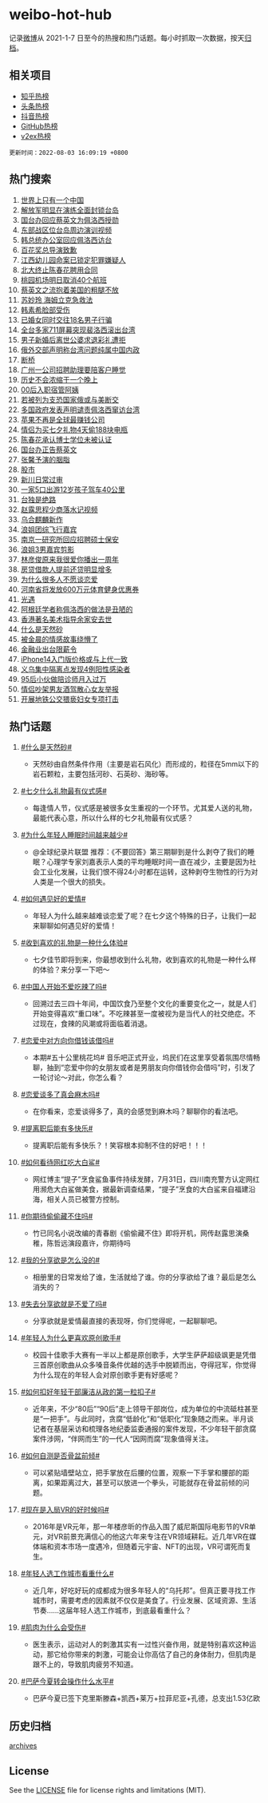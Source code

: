 # weibo-hot-hub

记录[微博](https://www.weibo.com)从 2021-1-7 日至今的热搜和热门话题。每小时抓取一次数据，按天[归档](archives)。

## 相关项目

- [知乎热榜](https://github.com/lonnyzhang423/zhihu-hot-hub)
- [头条热榜](https://github.com/lonnyzhang423/toutiao-hot-hub)
- [抖音热榜](https://github.com/lonnyzhang423/douyin-hot-hub)
- [GitHub热榜](https://github.com/lonnyzhang423/github-hot-hub)
- [v2ex热榜](https://github.com/lonnyzhang423/v2ex-hot-hub)


`更新时间：2022-08-03 16:09:19 +0800`

## 热门搜索

1. [世界上只有一个中国](https://m.weibo.cn/search?containerid=100103type%3D1%26t%3D10%26q%3D%23%E4%B8%96%E7%95%8C%E4%B8%8A%E5%8F%AA%E6%9C%89%E4%B8%80%E4%B8%AA%E4%B8%AD%E5%9B%BD%23&stream_entry_id=51&isnewpage=1&extparam=seat%3D1%26filter_type%3Drealtimehot%26dgr%3D0%26cate%3D10103%26pos%3D0%26c_type%3D51%26display_time%3D1659514157%26pre_seqid%3D16595141577720234772317&luicode=10000011&lfid=106003type%253D25%2526t%253D3%2526disable_hot%253D1%2526filter_type%253Drealtimehot)
1. [解放军明显在演练全面封锁台岛](https://m.weibo.cn/search?containerid=100103type%3D1%26t%3D10%26q%3D%23%E8%A7%A3%E6%94%BE%E5%86%9B%E6%98%8E%E6%98%BE%E5%9C%A8%E6%BC%94%E7%BB%83%E5%85%A8%E9%9D%A2%E5%B0%81%E9%94%81%E5%8F%B0%E5%B2%9B%23&stream_entry_id=31&isnewpage=1&extparam=seat%3D1%26c_type%3D31%26pos%3D0%26dgr%3D0%26filter_type%3Drealtimehot%26realpos%3D1%26flag%3D4%26cate%3D0%26lcate%3D5001%26display_time%3D1659514157%26pre_seqid%3D16595141577720234772317&luicode=10000011&lfid=106003type%253D25%2526t%253D3%2526disable_hot%253D1%2526filter_type%253Drealtimehot)
1. [国台办回应蔡英文为佩洛西授勋](https://m.weibo.cn/search?containerid=100103type%3D1%26t%3D10%26q%3D%23%E5%9B%BD%E5%8F%B0%E5%8A%9E%E5%9B%9E%E5%BA%94%E8%94%A1%E8%8B%B1%E6%96%87%E4%B8%BA%E4%BD%A9%E6%B4%9B%E8%A5%BF%E6%8E%88%E5%8B%8B%23&stream_entry_id=31&isnewpage=1&extparam=seat%3D1%26c_type%3D31%26pos%3D1%26dgr%3D0%26filter_type%3Drealtimehot%26realpos%3D2%26flag%3D4%26cate%3D0%26lcate%3D5001%26display_time%3D1659514157%26pre_seqid%3D16595141577720234772317&luicode=10000011&lfid=106003type%253D25%2526t%253D3%2526disable_hot%253D1%2526filter_type%253Drealtimehot)
1. [东部战区位台岛周边演训视频](https://m.weibo.cn/search?containerid=100103type%3D1%26t%3D10%26q%3D%23%E4%B8%9C%E9%83%A8%E6%88%98%E5%8C%BA%E4%BD%8D%E5%8F%B0%E5%B2%9B%E5%91%A8%E8%BE%B9%E6%BC%94%E8%AE%AD%E8%A7%86%E9%A2%91%23&stream_entry_id=31&isnewpage=1&extparam=seat%3D1%26c_type%3D31%26pos%3D2%26dgr%3D0%26filter_type%3Drealtimehot%26realpos%3D3%26flag%3D0%26cate%3D0%26lcate%3D5001%26display_time%3D1659514157%26pre_seqid%3D16595141577720234772317&luicode=10000011&lfid=106003type%253D25%2526t%253D3%2526disable_hot%253D1%2526filter_type%253Drealtimehot)
1. [韩总统办公室回应佩洛西访台](https://m.weibo.cn/search?containerid=100103type%3D1%26t%3D10%26q%3D%23%E9%9F%A9%E6%80%BB%E7%BB%9F%E5%8A%9E%E5%85%AC%E5%AE%A4%E5%9B%9E%E5%BA%94%E4%BD%A9%E6%B4%9B%E8%A5%BF%E8%AE%BF%E5%8F%B0%23&stream_entry_id=31&isnewpage=1&extparam=seat%3D1%26c_type%3D31%26pos%3D3%26dgr%3D0%26filter_type%3Drealtimehot%26realpos%3D4%26flag%3D1%26cate%3D0%26lcate%3D5001%26display_time%3D1659514157%26pre_seqid%3D16595141577720234772317&luicode=10000011&lfid=106003type%253D25%2526t%253D3%2526disable_hot%253D1%2526filter_type%253Drealtimehot)
1. [百花奖总导演致歉](https://m.weibo.cn/search?containerid=100103type%3D1%26t%3D10%26q%3D%23%E7%99%BE%E8%8A%B1%E5%A5%96%E6%80%BB%E5%AF%BC%E6%BC%94%E8%87%B4%E6%AD%89%23&stream_entry_id=31&isnewpage=1&extparam=seat%3D1%26c_type%3D31%26pos%3D4%26dgr%3D0%26filter_type%3Drealtimehot%26realpos%3D5%26flag%3D1%26cate%3D0%26lcate%3D5001%26display_time%3D1659514157%26pre_seqid%3D16595141577720234772317&luicode=10000011&lfid=106003type%253D25%2526t%253D3%2526disable_hot%253D1%2526filter_type%253Drealtimehot)
1. [江西幼儿园命案已锁定犯罪嫌疑人](https://m.weibo.cn/search?containerid=100103type%3D1%26t%3D10%26q%3D%23%E6%B1%9F%E8%A5%BF%E5%B9%BC%E5%84%BF%E5%9B%AD%E5%91%BD%E6%A1%88%E5%B7%B2%E9%94%81%E5%AE%9A%E7%8A%AF%E7%BD%AA%E5%AB%8C%E7%96%91%E4%BA%BA%23&stream_entry_id=31&isnewpage=1&extparam=seat%3D1%26c_type%3D31%26pos%3D5%26dgr%3D0%26filter_type%3Drealtimehot%26realpos%3D6%26flag%3D1%26cate%3D0%26lcate%3D5001%26display_time%3D1659514157%26pre_seqid%3D16595141577720234772317&luicode=10000011&lfid=106003type%253D25%2526t%253D3%2526disable_hot%253D1%2526filter_type%253Drealtimehot)
1. [北大终止陈春花聘用合同](https://m.weibo.cn/search?containerid=100103type%3D1%26t%3D10%26q%3D%23%E5%8C%97%E5%A4%A7%E7%BB%88%E6%AD%A2%E9%99%88%E6%98%A5%E8%8A%B1%E8%81%98%E7%94%A8%E5%90%88%E5%90%8C%23&stream_entry_id=31&isnewpage=1&extparam=seat%3D1%26c_type%3D31%26pos%3D6%26dgr%3D0%26filter_type%3Drealtimehot%26realpos%3D7%26flag%3D1%26cate%3D0%26lcate%3D5001%26display_time%3D1659514157%26pre_seqid%3D16595141577720234772317&luicode=10000011&lfid=106003type%253D25%2526t%253D3%2526disable_hot%253D1%2526filter_type%253Drealtimehot)
1. [桃园机场明日取消40个航班](https://m.weibo.cn/search?containerid=100103type%3D1%26t%3D10%26q%3D%23%E6%A1%83%E5%9B%AD%E6%9C%BA%E5%9C%BA%E6%98%8E%E6%97%A5%E5%8F%96%E6%B6%8840%E4%B8%AA%E8%88%AA%E7%8F%AD%23&stream_entry_id=31&isnewpage=1&extparam=seat%3D1%26c_type%3D31%26pos%3D7%26dgr%3D0%26filter_type%3Drealtimehot%26realpos%3D8%26flag%3D2%26cate%3D0%26lcate%3D5001%26display_time%3D1659514157%26pre_seqid%3D16595141577720234772317&luicode=10000011&lfid=106003type%253D25%2526t%253D3%2526disable_hot%253D1%2526filter_type%253Drealtimehot)
1. [蔡英文之流抱着美国的粗腿不放](https://m.weibo.cn/search?containerid=100103type%3D1%26t%3D10%26q%3D%23%E8%94%A1%E8%8B%B1%E6%96%87%E4%B9%8B%E6%B5%81%E6%8A%B1%E7%9D%80%E7%BE%8E%E5%9B%BD%E7%9A%84%E7%B2%97%E8%85%BF%E4%B8%8D%E6%94%BE%23&stream_entry_id=31&isnewpage=1&extparam=seat%3D1%26c_type%3D31%26pos%3D8%26dgr%3D0%26filter_type%3Drealtimehot%26realpos%3D9%26flag%3D0%26cate%3D0%26lcate%3D5001%26display_time%3D1659514157%26pre_seqid%3D16595141577720234772317&luicode=10000011&lfid=106003type%253D25%2526t%253D3%2526disable_hot%253D1%2526filter_type%253Drealtimehot)
1. [苏妙玲 海姆立克急救法](https://m.weibo.cn/search?containerid=100103type%3D1%26t%3D10%26q%3D%E8%8B%8F%E5%A6%99%E7%8E%B2+%E6%B5%B7%E5%A7%86%E7%AB%8B%E5%85%8B%E6%80%A5%E6%95%91%E6%B3%95&stream_entry_id=31&isnewpage=1&extparam=seat%3D1%26c_type%3D31%26pos%3D9%26dgr%3D0%26filter_type%3Drealtimehot%26realpos%3D10%26flag%3D1%26cate%3D0%26lcate%3D5001%26display_time%3D1659514157%26pre_seqid%3D16595141577720234772317&luicode=10000011&lfid=106003type%253D25%2526t%253D3%2526disable_hot%253D1%2526filter_type%253Drealtimehot)
1. [韩素希脸部受伤](https://m.weibo.cn/search?containerid=100103type%3D1%26t%3D10%26q%3D%23%E9%9F%A9%E7%B4%A0%E5%B8%8C%E8%84%B8%E9%83%A8%E5%8F%97%E4%BC%A4%23&stream_entry_id=31&isnewpage=1&extparam=seat%3D1%26c_type%3D31%26pos%3D10%26dgr%3D0%26filter_type%3Drealtimehot%26realpos%3D11%26flag%3D1%26cate%3D0%26lcate%3D5001%26display_time%3D1659514157%26pre_seqid%3D16595141577720234772317&luicode=10000011&lfid=106003type%253D25%2526t%253D3%2526disable_hot%253D1%2526filter_type%253Drealtimehot)
1. [已婚女同时交往18名男子行骗](https://m.weibo.cn/search?containerid=100103type%3D1%26t%3D10%26q%3D%23%E5%B7%B2%E5%A9%9A%E5%A5%B3%E5%90%8C%E6%97%B6%E4%BA%A4%E5%BE%8018%E5%90%8D%E7%94%B7%E5%AD%90%E8%A1%8C%E9%AA%97%23&stream_entry_id=31&isnewpage=1&extparam=seat%3D1%26c_type%3D31%26pos%3D11%26dgr%3D0%26filter_type%3Drealtimehot%26realpos%3D12%26flag%3D1%26cate%3D0%26lcate%3D5001%26display_time%3D1659514157%26pre_seqid%3D16595141577720234772317&luicode=10000011&lfid=106003type%253D25%2526t%253D3%2526disable_hot%253D1%2526filter_type%253Drealtimehot)
1. [全台多家711屏幕突现裴洛西滚出台湾](https://m.weibo.cn/search?containerid=100103type%3D1%26t%3D10%26q%3D%23%E5%85%A8%E5%8F%B0%E5%A4%9A%E5%AE%B6711%E5%B1%8F%E5%B9%95%E7%AA%81%E7%8E%B0%E8%A3%B4%E6%B4%9B%E8%A5%BF%E6%BB%9A%E5%87%BA%E5%8F%B0%E6%B9%BE%23&stream_entry_id=31&isnewpage=1&extparam=seat%3D1%26c_type%3D31%26pos%3D12%26dgr%3D0%26filter_type%3Drealtimehot%26realpos%3D13%26flag%3D2%26cate%3D0%26lcate%3D5001%26display_time%3D1659514157%26pre_seqid%3D16595141577720234772317&luicode=10000011&lfid=106003type%253D25%2526t%253D3%2526disable_hot%253D1%2526filter_type%253Drealtimehot)
1. [男子新婚后离世公婆求退彩礼遭拒](https://m.weibo.cn/search?containerid=100103type%3D1%26t%3D10%26q%3D%23%E7%94%B7%E5%AD%90%E6%96%B0%E5%A9%9A%E5%90%8E%E7%A6%BB%E4%B8%96%E5%85%AC%E5%A9%86%E6%B1%82%E9%80%80%E5%BD%A9%E7%A4%BC%E9%81%AD%E6%8B%92%23&stream_entry_id=31&isnewpage=1&extparam=seat%3D1%26c_type%3D31%26pos%3D13%26dgr%3D0%26filter_type%3Drealtimehot%26realpos%3D14%26flag%3D1%26cate%3D0%26lcate%3D5001%26display_time%3D1659514157%26pre_seqid%3D16595141577720234772317&luicode=10000011&lfid=106003type%253D25%2526t%253D3%2526disable_hot%253D1%2526filter_type%253Drealtimehot)
1. [俄外交部声明称台湾问题纯属中国内政](https://m.weibo.cn/search?containerid=100103type%3D1%26t%3D10%26q%3D%23%E4%BF%84%E5%A4%96%E4%BA%A4%E9%83%A8%E5%A3%B0%E6%98%8E%E7%A7%B0%E5%8F%B0%E6%B9%BE%E9%97%AE%E9%A2%98%E7%BA%AF%E5%B1%9E%E4%B8%AD%E5%9B%BD%E5%86%85%E6%94%BF%23&stream_entry_id=31&isnewpage=1&extparam=seat%3D1%26c_type%3D31%26pos%3D14%26dgr%3D0%26filter_type%3Drealtimehot%26realpos%3D15%26flag%3D2%26cate%3D0%26lcate%3D5001%26display_time%3D1659514157%26pre_seqid%3D16595141577720234772317&luicode=10000011&lfid=106003type%253D25%2526t%253D3%2526disable_hot%253D1%2526filter_type%253Drealtimehot)
1. [断桥](https://m.weibo.cn/search?containerid=100103type%3D1%26t%3D10%26q%3D%E6%96%AD%E6%A1%A5&stream_entry_id=31&isnewpage=1&extparam=seat%3D1%26c_type%3D31%26pos%3D15%26dgr%3D0%26filter_type%3Drealtimehot%26realpos%3D16%26flag%3D0%26cate%3D0%26lcate%3D5001%26display_time%3D1659514157%26pre_seqid%3D16595141577720234772317&luicode=10000011&lfid=106003type%253D25%2526t%253D3%2526disable_hot%253D1%2526filter_type%253Drealtimehot)
1. [广州一公司招聘助理要陪客户睡觉](https://m.weibo.cn/search?containerid=100103type%3D1%26t%3D10%26q%3D%23%E5%B9%BF%E5%B7%9E%E4%B8%80%E5%85%AC%E5%8F%B8%E6%8B%9B%E8%81%98%E5%8A%A9%E7%90%86%E8%A6%81%E9%99%AA%E5%AE%A2%E6%88%B7%E7%9D%A1%E8%A7%89%23&stream_entry_id=31&isnewpage=1&extparam=seat%3D1%26c_type%3D31%26pos%3D16%26dgr%3D0%26filter_type%3Drealtimehot%26realpos%3D17%26flag%3D0%26cate%3D0%26lcate%3D5001%26display_time%3D1659514157%26pre_seqid%3D16595141577720234772317&luicode=10000011&lfid=106003type%253D25%2526t%253D3%2526disable_hot%253D1%2526filter_type%253Drealtimehot)
1. [历史不会浓缩于一个晚上](https://m.weibo.cn/search?containerid=100103type%3D1%26t%3D10%26q%3D%23%E5%8E%86%E5%8F%B2%E4%B8%8D%E4%BC%9A%E6%B5%93%E7%BC%A9%E4%BA%8E%E4%B8%80%E4%B8%AA%E6%99%9A%E4%B8%8A%23&stream_entry_id=31&isnewpage=1&extparam=seat%3D1%26c_type%3D31%26pos%3D17%26dgr%3D0%26filter_type%3Drealtimehot%26realpos%3D18%26flag%3D1%26cate%3D0%26lcate%3D5001%26display_time%3D1659514157%26pre_seqid%3D16595141577720234772317&luicode=10000011&lfid=106003type%253D25%2526t%253D3%2526disable_hot%253D1%2526filter_type%253Drealtimehot)
1. [00后入职宿管阿姨](https://m.weibo.cn/search?containerid=100103type%3D1%26t%3D10%26q%3D%2300%E5%90%8E%E5%85%A5%E8%81%8C%E5%AE%BF%E7%AE%A1%E9%98%BF%E5%A7%A8%23&stream_entry_id=31&isnewpage=1&extparam=seat%3D1%26c_type%3D31%26pos%3D18%26dgr%3D0%26filter_type%3Drealtimehot%26realpos%3D19%26flag%3D1%26cate%3D0%26lcate%3D5001%26display_time%3D1659514157%26pre_seqid%3D16595141577720234772317&luicode=10000011&lfid=106003type%253D25%2526t%253D3%2526disable_hot%253D1%2526filter_type%253Drealtimehot)
1. [若被列为支恐国家俄或与美断交](https://m.weibo.cn/search?containerid=100103type%3D1%26t%3D10%26q%3D%23%E8%8B%A5%E8%A2%AB%E5%88%97%E4%B8%BA%E6%94%AF%E6%81%90%E5%9B%BD%E5%AE%B6%E4%BF%84%E6%88%96%E4%B8%8E%E7%BE%8E%E6%96%AD%E4%BA%A4%23&stream_entry_id=31&isnewpage=1&extparam=seat%3D1%26c_type%3D31%26pos%3D19%26dgr%3D0%26filter_type%3Drealtimehot%26realpos%3D20%26flag%3D0%26cate%3D0%26lcate%3D5001%26display_time%3D1659514157%26pre_seqid%3D16595141577720234772317&luicode=10000011&lfid=106003type%253D25%2526t%253D3%2526disable_hot%253D1%2526filter_type%253Drealtimehot)
1. [多国政府发表声明谴责佩洛西窜访台湾](https://m.weibo.cn/search?containerid=100103type%3D1%26t%3D10%26q%3D%23%E5%A4%9A%E5%9B%BD%E6%94%BF%E5%BA%9C%E5%8F%91%E8%A1%A8%E5%A3%B0%E6%98%8E%E8%B0%B4%E8%B4%A3%E4%BD%A9%E6%B4%9B%E8%A5%BF%E7%AA%9C%E8%AE%BF%E5%8F%B0%E6%B9%BE%23&stream_entry_id=31&isnewpage=1&extparam=seat%3D1%26c_type%3D31%26pos%3D20%26dgr%3D0%26filter_type%3Drealtimehot%26realpos%3D21%26flag%3D2%26cate%3D0%26lcate%3D5001%26display_time%3D1659514157%26pre_seqid%3D16595141577720234772317&luicode=10000011&lfid=106003type%253D25%2526t%253D3%2526disable_hot%253D1%2526filter_type%253Drealtimehot)
1. [苹果不再是全球最赚钱公司](https://m.weibo.cn/search?containerid=100103type%3D1%26t%3D10%26q%3D%23%E8%8B%B9%E6%9E%9C%E4%B8%8D%E5%86%8D%E6%98%AF%E5%85%A8%E7%90%83%E6%9C%80%E8%B5%9A%E9%92%B1%E5%85%AC%E5%8F%B8%23&stream_entry_id=31&isnewpage=1&extparam=seat%3D1%26c_type%3D31%26pos%3D21%26dgr%3D0%26filter_type%3Drealtimehot%26realpos%3D22%26flag%3D0%26cate%3D0%26lcate%3D5001%26display_time%3D1659514157%26pre_seqid%3D16595141577720234772317&luicode=10000011&lfid=106003type%253D25%2526t%253D3%2526disable_hot%253D1%2526filter_type%253Drealtimehot)
1. [情侣为买七夕礼物4天偷188块电瓶](https://m.weibo.cn/search?containerid=100103type%3D1%26t%3D10%26q%3D%23%E6%83%85%E4%BE%A3%E4%B8%BA%E4%B9%B0%E4%B8%83%E5%A4%95%E7%A4%BC%E7%89%A94%E5%A4%A9%E5%81%B7188%E5%9D%97%E7%94%B5%E7%93%B6%23&stream_entry_id=31&isnewpage=1&extparam=seat%3D1%26c_type%3D31%26pos%3D22%26dgr%3D0%26filter_type%3Drealtimehot%26realpos%3D23%26flag%3D1%26cate%3D0%26lcate%3D5001%26display_time%3D1659514157%26pre_seqid%3D16595141577720234772317&luicode=10000011&lfid=106003type%253D25%2526t%253D3%2526disable_hot%253D1%2526filter_type%253Drealtimehot)
1. [陈春花承认博士学位未被认证](https://m.weibo.cn/search?containerid=100103type%3D1%26t%3D10%26q%3D%23%E9%99%88%E6%98%A5%E8%8A%B1%E6%89%BF%E8%AE%A4%E5%8D%9A%E5%A3%AB%E5%AD%A6%E4%BD%8D%E6%9C%AA%E8%A2%AB%E8%AE%A4%E8%AF%81%23&stream_entry_id=31&isnewpage=1&extparam=seat%3D1%26c_type%3D31%26pos%3D23%26dgr%3D0%26filter_type%3Drealtimehot%26realpos%3D24%26flag%3D1%26cate%3D0%26lcate%3D5001%26display_time%3D1659514157%26pre_seqid%3D16595141577720234772317&luicode=10000011&lfid=106003type%253D25%2526t%253D3%2526disable_hot%253D1%2526filter_type%253Drealtimehot)
1. [国台办正告蔡英文](https://m.weibo.cn/search?containerid=100103type%3D1%26t%3D10%26q%3D%23%E5%9B%BD%E5%8F%B0%E5%8A%9E%E6%AD%A3%E5%91%8A%E8%94%A1%E8%8B%B1%E6%96%87%23&stream_entry_id=31&isnewpage=1&extparam=seat%3D1%26c_type%3D31%26pos%3D24%26dgr%3D0%26filter_type%3Drealtimehot%26realpos%3D25%26flag%3D2%26cate%3D0%26lcate%3D5001%26display_time%3D1659514157%26pre_seqid%3D16595141577720234772317&luicode=10000011&lfid=106003type%253D25%2526t%253D3%2526disable_hot%253D1%2526filter_type%253Drealtimehot)
1. [张馨予演的胭脂](https://m.weibo.cn/search?containerid=100103type%3D1%26t%3D10%26q%3D%23%E5%BC%A0%E9%A6%A8%E4%BA%88%E6%BC%94%E7%9A%84%E8%83%AD%E8%84%82%23&stream_entry_id=31&isnewpage=1&extparam=seat%3D1%26c_type%3D31%26pos%3D25%26dgr%3D0%26filter_type%3Drealtimehot%26realpos%3D26%26flag%3D1%26cate%3D0%26lcate%3D5001%26display_time%3D1659514157%26pre_seqid%3D16595141577720234772317&luicode=10000011&lfid=106003type%253D25%2526t%253D3%2526disable_hot%253D1%2526filter_type%253Drealtimehot)
1. [股市](https://m.weibo.cn/search?containerid=100103type%3D1%26t%3D10%26q%3D%E8%82%A1%E5%B8%82&stream_entry_id=31&isnewpage=1&extparam=seat%3D1%26c_type%3D31%26pos%3D26%26dgr%3D0%26filter_type%3Drealtimehot%26realpos%3D27%26flag%3D1%26cate%3D0%26lcate%3D5001%26display_time%3D1659514157%26pre_seqid%3D16595141577720234772317&luicode=10000011&lfid=106003type%253D25%2526t%253D3%2526disable_hot%253D1%2526filter_type%253Drealtimehot)
1. [新川日常过审](https://m.weibo.cn/search?containerid=100103type%3D1%26t%3D10%26q%3D%23%E6%96%B0%E5%B7%9D%E6%97%A5%E5%B8%B8%E8%BF%87%E5%AE%A1%23&stream_entry_id=31&isnewpage=1&extparam=seat%3D1%26c_type%3D31%26pos%3D27%26dgr%3D0%26filter_type%3Drealtimehot%26realpos%3D28%26flag%3D1%26cate%3D0%26lcate%3D5001%26display_time%3D1659514157%26pre_seqid%3D16595141577720234772317&luicode=10000011&lfid=106003type%253D25%2526t%253D3%2526disable_hot%253D1%2526filter_type%253Drealtimehot)
1. [一家5口出游12岁孩子驾车40公里](https://m.weibo.cn/search?containerid=100103type%3D1%26t%3D10%26q%3D%23%E4%B8%80%E5%AE%B65%E5%8F%A3%E5%87%BA%E6%B8%B812%E5%B2%81%E5%AD%A9%E5%AD%90%E9%A9%BE%E8%BD%A640%E5%85%AC%E9%87%8C%23&stream_entry_id=31&isnewpage=1&extparam=seat%3D1%26c_type%3D31%26pos%3D28%26dgr%3D0%26filter_type%3Drealtimehot%26realpos%3D29%26flag%3D0%26cate%3D0%26lcate%3D5001%26display_time%3D1659514157%26pre_seqid%3D16595141577720234772317&luicode=10000011&lfid=106003type%253D25%2526t%253D3%2526disable_hot%253D1%2526filter_type%253Drealtimehot)
1. [台独是绝路](https://m.weibo.cn/search?containerid=100103type%3D1%26t%3D10%26q%3D%23%E5%8F%B0%E7%8B%AC%E6%98%AF%E7%BB%9D%E8%B7%AF%23&stream_entry_id=31&isnewpage=1&extparam=seat%3D1%26c_type%3D31%26pos%3D29%26dgr%3D0%26filter_type%3Drealtimehot%26realpos%3D30%26flag%3D1%26cate%3D0%26lcate%3D5001%26display_time%3D1659514157%26pre_seqid%3D16595141577720234772317&luicode=10000011&lfid=106003type%253D25%2526t%253D3%2526disable_hot%253D1%2526filter_type%253Drealtimehot)
1. [赵露思程少商落水记视频](https://m.weibo.cn/search?containerid=100103type%3D1%26t%3D10%26q%3D%23%E8%B5%B5%E9%9C%B2%E6%80%9D%E7%A8%8B%E5%B0%91%E5%95%86%E8%90%BD%E6%B0%B4%E8%AE%B0%E8%A7%86%E9%A2%91%23&stream_entry_id=31&isnewpage=1&extparam=seat%3D1%26c_type%3D31%26pos%3D30%26dgr%3D0%26filter_type%3Drealtimehot%26realpos%3D31%26flag%3D1%26cate%3D0%26lcate%3D5001%26display_time%3D1659514157%26pre_seqid%3D16595141577720234772317&luicode=10000011&lfid=106003type%253D25%2526t%253D3%2526disable_hot%253D1%2526filter_type%253Drealtimehot)
1. [乌合麒麟新作](https://m.weibo.cn/search?containerid=100103type%3D1%26t%3D10%26q%3D%23%E4%B9%8C%E5%90%88%E9%BA%92%E9%BA%9F%E6%96%B0%E4%BD%9C%23&stream_entry_id=31&isnewpage=1&extparam=seat%3D1%26c_type%3D31%26pos%3D31%26dgr%3D0%26filter_type%3Drealtimehot%26realpos%3D32%26flag%3D0%26cate%3D0%26lcate%3D5001%26display_time%3D1659514157%26pre_seqid%3D16595141577720234772317&luicode=10000011&lfid=106003type%253D25%2526t%253D3%2526disable_hot%253D1%2526filter_type%253Drealtimehot)
1. [浪姐团综飞行嘉宾](https://m.weibo.cn/search?containerid=100103type%3D1%26t%3D10%26q%3D%23%E6%B5%AA%E5%A7%90%E5%9B%A2%E7%BB%BC%E9%A3%9E%E8%A1%8C%E5%98%89%E5%AE%BE%23&stream_entry_id=31&isnewpage=1&extparam=seat%3D1%26c_type%3D31%26pos%3D32%26dgr%3D0%26filter_type%3Drealtimehot%26realpos%3D33%26flag%3D1%26cate%3D0%26lcate%3D5001%26display_time%3D1659514157%26pre_seqid%3D16595141577720234772317&luicode=10000011&lfid=106003type%253D25%2526t%253D3%2526disable_hot%253D1%2526filter_type%253Drealtimehot)
1. [南京一研究所回应招聘硕士保安](https://m.weibo.cn/search?containerid=100103type%3D1%26t%3D10%26q%3D%23%E5%8D%97%E4%BA%AC%E4%B8%80%E7%A0%94%E7%A9%B6%E6%89%80%E5%9B%9E%E5%BA%94%E6%8B%9B%E8%81%98%E7%A1%95%E5%A3%AB%E4%BF%9D%E5%AE%89%23&stream_entry_id=31&isnewpage=1&extparam=seat%3D1%26c_type%3D31%26pos%3D33%26dgr%3D0%26filter_type%3Drealtimehot%26realpos%3D34%26flag%3D1%26cate%3D0%26lcate%3D5001%26display_time%3D1659514157%26pre_seqid%3D16595141577720234772317&luicode=10000011&lfid=106003type%253D25%2526t%253D3%2526disable_hot%253D1%2526filter_type%253Drealtimehot)
1. [浪姐3男嘉宾剪影](https://m.weibo.cn/search?containerid=100103type%3D1%26t%3D10%26q%3D%23%E6%B5%AA%E5%A7%903%E7%94%B7%E5%98%89%E5%AE%BE%E5%89%AA%E5%BD%B1%23&stream_entry_id=31&isnewpage=1&extparam=seat%3D1%26c_type%3D31%26pos%3D34%26dgr%3D0%26filter_type%3Drealtimehot%26realpos%3D35%26flag%3D1%26cate%3D0%26lcate%3D5001%26display_time%3D1659514157%26pre_seqid%3D16595141577720234772317&luicode=10000011&lfid=106003type%253D25%2526t%253D3%2526disable_hot%253D1%2526filter_type%253Drealtimehot)
1. [林彦俊原来我很爱你播出一周年](https://m.weibo.cn/search?containerid=100103type%3D1%26t%3D10%26q%3D%23%E6%9E%97%E5%BD%A6%E4%BF%8A%E5%8E%9F%E6%9D%A5%E6%88%91%E5%BE%88%E7%88%B1%E4%BD%A0%E6%92%AD%E5%87%BA%E4%B8%80%E5%91%A8%E5%B9%B4%23&stream_entry_id=31&isnewpage=1&extparam=seat%3D1%26c_type%3D31%26pos%3D35%26dgr%3D0%26filter_type%3Drealtimehot%26realpos%3D36%26flag%3D1%26cate%3D0%26lcate%3D5001%26display_time%3D1659514157%26pre_seqid%3D16595141577720234772317&luicode=10000011&lfid=106003type%253D25%2526t%253D3%2526disable_hot%253D1%2526filter_type%253Drealtimehot)
1. [房贷借款人提前还贷明显增多](https://m.weibo.cn/search?containerid=100103type%3D1%26t%3D10%26q%3D%23%E6%88%BF%E8%B4%B7%E5%80%9F%E6%AC%BE%E4%BA%BA%E6%8F%90%E5%89%8D%E8%BF%98%E8%B4%B7%E6%98%8E%E6%98%BE%E5%A2%9E%E5%A4%9A%23&stream_entry_id=31&isnewpage=1&extparam=seat%3D1%26c_type%3D31%26pos%3D36%26dgr%3D0%26filter_type%3Drealtimehot%26realpos%3D37%26flag%3D0%26cate%3D0%26lcate%3D5001%26display_time%3D1659514157%26pre_seqid%3D16595141577720234772317&luicode=10000011&lfid=106003type%253D25%2526t%253D3%2526disable_hot%253D1%2526filter_type%253Drealtimehot)
1. [为什么很多人不愿谈恋爱](https://m.weibo.cn/search?containerid=100103type%3D1%26t%3D10%26q%3D%23%E4%B8%BA%E4%BB%80%E4%B9%88%E5%BE%88%E5%A4%9A%E4%BA%BA%E4%B8%8D%E6%84%BF%E8%B0%88%E6%81%8B%E7%88%B1%23&stream_entry_id=31&isnewpage=1&extparam=seat%3D1%26c_type%3D31%26pos%3D37%26dgr%3D0%26filter_type%3Drealtimehot%26realpos%3D38%26flag%3D1%26cate%3D0%26lcate%3D5001%26display_time%3D1659514157%26pre_seqid%3D16595141577720234772317&luicode=10000011&lfid=106003type%253D25%2526t%253D3%2526disable_hot%253D1%2526filter_type%253Drealtimehot)
1. [河南省将发放600万元体育健身优惠券](https://m.weibo.cn/search?containerid=100103type%3D1%26t%3D10%26q%3D%23%E6%B2%B3%E5%8D%97%E7%9C%81%E5%B0%86%E5%8F%91%E6%94%BE600%E4%B8%87%E5%85%83%E4%BD%93%E8%82%B2%E5%81%A5%E8%BA%AB%E4%BC%98%E6%83%A0%E5%88%B8%23&stream_entry_id=31&isnewpage=1&extparam=seat%3D1%26c_type%3D31%26pos%3D38%26dgr%3D0%26filter_type%3Drealtimehot%26realpos%3D39%26flag%3D1%26cate%3D0%26lcate%3D5001%26display_time%3D1659514157%26pre_seqid%3D16595141577720234772317&luicode=10000011&lfid=106003type%253D25%2526t%253D3%2526disable_hot%253D1%2526filter_type%253Drealtimehot)
1. [光遇](https://m.weibo.cn/search?containerid=100103type%3D1%26t%3D10%26q%3D%E5%85%89%E9%81%87&stream_entry_id=31&isnewpage=1&extparam=seat%3D1%26c_type%3D31%26pos%3D39%26dgr%3D0%26filter_type%3Drealtimehot%26realpos%3D40%26flag%3D0%26cate%3D0%26lcate%3D5001%26display_time%3D1659514157%26pre_seqid%3D16595141577720234772317&luicode=10000011&lfid=106003type%253D25%2526t%253D3%2526disable_hot%253D1%2526filter_type%253Drealtimehot)
1. [阿根廷学者称佩洛西的做法是丑陋的](https://m.weibo.cn/search?containerid=100103type%3D1%26t%3D10%26q%3D%23%E9%98%BF%E6%A0%B9%E5%BB%B7%E5%AD%A6%E8%80%85%E7%A7%B0%E4%BD%A9%E6%B4%9B%E8%A5%BF%E7%9A%84%E5%81%9A%E6%B3%95%E6%98%AF%E4%B8%91%E9%99%8B%E7%9A%84%23&stream_entry_id=31&isnewpage=1&extparam=seat%3D1%26c_type%3D31%26pos%3D40%26dgr%3D0%26filter_type%3Drealtimehot%26realpos%3D41%26flag%3D0%26cate%3D0%26lcate%3D5001%26display_time%3D1659514157%26pre_seqid%3D16595141577720234772317&luicode=10000011&lfid=106003type%253D25%2526t%253D3%2526disable_hot%253D1%2526filter_type%253Drealtimehot)
1. [香港著名美术指导余家安去世](https://m.weibo.cn/search?containerid=100103type%3D1%26t%3D10%26q%3D%23%E9%A6%99%E6%B8%AF%E8%91%97%E5%90%8D%E7%BE%8E%E6%9C%AF%E6%8C%87%E5%AF%BC%E4%BD%99%E5%AE%B6%E5%AE%89%E5%8E%BB%E4%B8%96%23&stream_entry_id=31&isnewpage=1&extparam=seat%3D1%26c_type%3D31%26pos%3D41%26dgr%3D0%26filter_type%3Drealtimehot%26realpos%3D42%26flag%3D1%26cate%3D0%26lcate%3D5001%26display_time%3D1659514157%26pre_seqid%3D16595141577720234772317&luicode=10000011&lfid=106003type%253D25%2526t%253D3%2526disable_hot%253D1%2526filter_type%253Drealtimehot)
1. [什么是天然砂](https://m.weibo.cn/search?containerid=100103type%3D1%26t%3D10%26q%3D%23%E4%BB%80%E4%B9%88%E6%98%AF%E5%A4%A9%E7%84%B6%E7%A0%82%23&stream_entry_id=31&isnewpage=1&extparam=seat%3D1%26c_type%3D31%26pos%3D42%26dgr%3D0%26filter_type%3Drealtimehot%26realpos%3D43%26flag%3D0%26cate%3D0%26lcate%3D5001%26display_time%3D1659514157%26pre_seqid%3D16595141577720234772317&luicode=10000011&lfid=106003type%253D25%2526t%253D3%2526disable_hot%253D1%2526filter_type%253Drealtimehot)
1. [被金晨的情感故事绕懵了](https://m.weibo.cn/search?containerid=100103type%3D1%26t%3D10%26q%3D%23%E8%A2%AB%E9%87%91%E6%99%A8%E7%9A%84%E6%83%85%E6%84%9F%E6%95%85%E4%BA%8B%E7%BB%95%E6%87%B5%E4%BA%86%23&stream_entry_id=31&isnewpage=1&extparam=seat%3D1%26c_type%3D31%26pos%3D43%26dgr%3D0%26filter_type%3Drealtimehot%26realpos%3D44%26flag%3D1%26cate%3D0%26lcate%3D5001%26display_time%3D1659514157%26pre_seqid%3D16595141577720234772317&luicode=10000011&lfid=106003type%253D25%2526t%253D3%2526disable_hot%253D1%2526filter_type%253Drealtimehot)
1. [金融业出台限薪令](https://m.weibo.cn/search?containerid=100103type%3D1%26t%3D10%26q%3D%23%E9%87%91%E8%9E%8D%E4%B8%9A%E5%87%BA%E5%8F%B0%E9%99%90%E8%96%AA%E4%BB%A4%23&stream_entry_id=31&isnewpage=1&extparam=seat%3D1%26c_type%3D31%26pos%3D44%26dgr%3D0%26filter_type%3Drealtimehot%26realpos%3D45%26flag%3D0%26cate%3D0%26lcate%3D5001%26display_time%3D1659514157%26pre_seqid%3D16595141577720234772317&luicode=10000011&lfid=106003type%253D25%2526t%253D3%2526disable_hot%253D1%2526filter_type%253Drealtimehot)
1. [iPhone14入门版价格或与上代一致](https://m.weibo.cn/search?containerid=100103type%3D1%26t%3D10%26q%3D%23iPhone14%E5%85%A5%E9%97%A8%E7%89%88%E4%BB%B7%E6%A0%BC%E6%88%96%E4%B8%8E%E4%B8%8A%E4%BB%A3%E4%B8%80%E8%87%B4%23&stream_entry_id=31&isnewpage=1&extparam=seat%3D1%26c_type%3D31%26pos%3D45%26dgr%3D0%26filter_type%3Drealtimehot%26realpos%3D46%26flag%3D0%26cate%3D0%26lcate%3D5001%26display_time%3D1659514157%26pre_seqid%3D16595141577720234772317&luicode=10000011&lfid=106003type%253D25%2526t%253D3%2526disable_hot%253D1%2526filter_type%253Drealtimehot)
1. [义乌集中隔离点发现4例阳性感染者](https://m.weibo.cn/search?containerid=100103type%3D1%26t%3D10%26q%3D%E4%B9%89%E4%B9%8C%E9%9B%86%E4%B8%AD%E9%9A%94%E7%A6%BB%E7%82%B9%E5%8F%91%E7%8E%B04%E4%BE%8B%E9%98%B3%E6%80%A7%E6%84%9F%E6%9F%93%E8%80%85&stream_entry_id=31&isnewpage=1&extparam=seat%3D1%26c_type%3D31%26pos%3D46%26dgr%3D0%26filter_type%3Drealtimehot%26realpos%3D47%26flag%3D0%26cate%3D0%26lcate%3D5001%26display_time%3D1659514157%26pre_seqid%3D16595141577720234772317&luicode=10000011&lfid=106003type%253D25%2526t%253D3%2526disable_hot%253D1%2526filter_type%253Drealtimehot)
1. [95后小伙做陪诊师月入过万](https://m.weibo.cn/search?containerid=100103type%3D1%26t%3D10%26q%3D%2395%E5%90%8E%E5%B0%8F%E4%BC%99%E5%81%9A%E9%99%AA%E8%AF%8A%E5%B8%88%E6%9C%88%E5%85%A5%E8%BF%87%E4%B8%87%23&stream_entry_id=31&isnewpage=1&extparam=seat%3D1%26c_type%3D31%26pos%3D47%26dgr%3D0%26filter_type%3Drealtimehot%26realpos%3D48%26flag%3D1%26cate%3D0%26lcate%3D5001%26display_time%3D1659514157%26pre_seqid%3D16595141577720234772317&luicode=10000011&lfid=106003type%253D25%2526t%253D3%2526disable_hot%253D1%2526filter_type%253Drealtimehot)
1. [情侣吵架男友酒驾散心女友举报](https://m.weibo.cn/search?containerid=100103type%3D1%26t%3D10%26q%3D%23%E6%83%85%E4%BE%A3%E5%90%B5%E6%9E%B6%E7%94%B7%E5%8F%8B%E9%85%92%E9%A9%BE%E6%95%A3%E5%BF%83%E5%A5%B3%E5%8F%8B%E4%B8%BE%E6%8A%A5%23&stream_entry_id=31&isnewpage=1&extparam=seat%3D1%26c_type%3D31%26pos%3D48%26dgr%3D0%26filter_type%3Drealtimehot%26realpos%3D49%26flag%3D0%26cate%3D0%26lcate%3D5001%26display_time%3D1659514157%26pre_seqid%3D16595141577720234772317&luicode=10000011&lfid=106003type%253D25%2526t%253D3%2526disable_hot%253D1%2526filter_type%253Drealtimehot)
1. [开展地铁公交猥亵妇女专项打击](https://m.weibo.cn/search?containerid=100103type%3D1%26t%3D10%26q%3D%23%E5%BC%80%E5%B1%95%E5%9C%B0%E9%93%81%E5%85%AC%E4%BA%A4%E7%8C%A5%E4%BA%B5%E5%A6%87%E5%A5%B3%E4%B8%93%E9%A1%B9%E6%89%93%E5%87%BB%23&stream_entry_id=31&isnewpage=1&extparam=seat%3D1%26c_type%3D31%26pos%3D49%26dgr%3D0%26filter_type%3Drealtimehot%26realpos%3D50%26flag%3D0%26cate%3D0%26lcate%3D5001%26display_time%3D1659514157%26pre_seqid%3D16595141577720234772317&luicode=10000011&lfid=106003type%253D25%2526t%253D3%2526disable_hot%253D1%2526filter_type%253Drealtimehot)

## 热门话题

1. [#什么是天然砂#](https://m.weibo.cn/search?containerid=231522type%3D1%26t%3D10%26q%3D%23%E4%BB%80%E4%B9%88%E6%98%AF%E5%A4%A9%E7%84%B6%E7%A0%82%23&stream_entry_id=128&isnewpage=1&extparam=seat%3D1%26c_type%3D128%26dgr%3D0%26pos%3D1-0-0%26unitid%3D1659496559178%26lcate%3D5004%26cate%3D5004%26display_time%3D1659514159%26pre_seqid%3D1659514159302022980138&luicode=10000011&lfid=231648_-_4)
    - 天然砂由自然条件作用（主要是岩石风化）而形成的，粒径在5mm以下的岩石颗粒，主要包括河砂、石英砂、海砂等。

1. [#七夕什么礼物最有仪式感#](https://m.weibo.cn/search?containerid=231522type%3D1%26t%3D10%26q%3D%23%E4%B8%83%E5%A4%95%E4%BB%80%E4%B9%88%E7%A4%BC%E7%89%A9%E6%9C%80%E6%9C%89%E4%BB%AA%E5%BC%8F%E6%84%9F%23&stream_entry_id=128&isnewpage=1&extparam=seat%3D1%26c_type%3D128%26dgr%3D0%26pos%3D1-0-1%26unitid%3Dm1659513942%26lcate%3D5004%26cate%3D5004%26display_time%3D1659514159%26pre_seqid%3D1659514159302022980138&luicode=10000011&lfid=231648_-_4)
    - 每逢情人节，仪式感是被很多女生重视的一个环节。尤其爱人送的礼物，最能代表心意，所以什么样的七夕礼物最有仪式感？

1. [#为什么年轻人睡眠时间越来越少#](https://m.weibo.cn/search?containerid=231522type%3D1%26t%3D10%26q%3D%23%E4%B8%BA%E4%BB%80%E4%B9%88%E5%B9%B4%E8%BD%BB%E4%BA%BA%E7%9D%A1%E7%9C%A0%E6%97%B6%E9%97%B4%E8%B6%8A%E6%9D%A5%E8%B6%8A%E5%B0%91%23&stream_entry_id=128&isnewpage=1&extparam=seat%3D1%26c_type%3D128%26dgr%3D0%26pos%3D1-0-2%26unitid%3D1659434769581%26lcate%3D5004%26cate%3D5004%26display_time%3D1659514159%26pre_seqid%3D1659514159302022980138&luicode=10000011&lfid=231648_-_4)
    - @全球纪录片联盟 推荐：《不要回答》第三期聊到是什么剥夺了我们的睡眠？心理学专家刘嘉表示人类的平均睡眠时间一直在减少，主要是因为社会工业化发展，让我们恨不得24小时都在运转，这种剥夺生物性的行为对人类是一个很大的损失。

1. [#如何遇见好的爱情#](https://m.weibo.cn/search?containerid=231522type%3D1%26t%3D10%26q%3D%23%E5%A6%82%E4%BD%95%E9%81%87%E8%A7%81%E5%A5%BD%E7%9A%84%E7%88%B1%E6%83%85%23&stream_entry_id=128&isnewpage=1&extparam=seat%3D1%26c_type%3D128%26dgr%3D0%26pos%3D1-0-3%26unitid%3D1659496861879%26lcate%3D5004%26cate%3D5004%26display_time%3D1659514159%26pre_seqid%3D1659514159302022980138&luicode=10000011&lfid=231648_-_4)
    - 年轻人为什么越来越难谈恋爱了呢？在七夕这个特殊的日子，让我们一起来聊聊如何遇见好的爱情！

1. [#收到喜欢的礼物是一种什么体验#](https://m.weibo.cn/search?containerid=231522type%3D1%26t%3D10%26q%3D%23%E6%94%B6%E5%88%B0%E5%96%9C%E6%AC%A2%E7%9A%84%E7%A4%BC%E7%89%A9%E6%98%AF%E4%B8%80%E7%A7%8D%E4%BB%80%E4%B9%88%E4%BD%93%E9%AA%8C%23&stream_entry_id=128&isnewpage=1&extparam=seat%3D1%26c_type%3D128%26dgr%3D0%26pos%3D1-0-4%26unitid%3D1659441681285%26lcate%3D5004%26cate%3D5004%26display_time%3D1659514159%26pre_seqid%3D1659514159302022980138&luicode=10000011&lfid=231648_-_4)
    - 七夕佳节即将到来，你最想收到什么礼物，收到喜欢的礼物是一种什么样的体验？来分享一下吧～

1. [#中国人开始不爱吃辣了吗#](https://m.weibo.cn/search?containerid=231522type%3D1%26t%3D10%26q%3D%23%E4%B8%AD%E5%9B%BD%E4%BA%BA%E5%BC%80%E5%A7%8B%E4%B8%8D%E7%88%B1%E5%90%83%E8%BE%A3%E4%BA%86%E5%90%97%23&stream_entry_id=128&isnewpage=1&extparam=seat%3D1%26c_type%3D128%26dgr%3D0%26pos%3D1-0-5%26unitid%3D1659346876655%26lcate%3D5004%26cate%3D5004%26display_time%3D1659514159%26pre_seqid%3D1659514159302022980138&luicode=10000011&lfid=231648_-_4)
    - 回溯过去三四十年间，中国饮食乃至整个文化的重要变化之一，就是人们开始变得喜欢“重口味”。不吃辣甚至一度被视为是当代人的社交绝症。不过现在，食辣的风潮或将面临着消退。

1. [#恋爱中对方向你借钱该借吗#](https://m.weibo.cn/search?containerid=231522type%3D1%26t%3D10%26q%3D%23%E6%81%8B%E7%88%B1%E4%B8%AD%E5%AF%B9%E6%96%B9%E5%90%91%E4%BD%A0%E5%80%9F%E9%92%B1%E8%AF%A5%E5%80%9F%E5%90%97%23&stream_entry_id=128&isnewpage=1&extparam=seat%3D1%26c_type%3D128%26dgr%3D0%26pos%3D1-0-6%26unitid%3Dm1659513936%26lcate%3D5004%26cate%3D5004%26display_time%3D1659514159%26pre_seqid%3D1659514159302022980138&luicode=10000011&lfid=231648_-_4)
    - 本期#五十公里桃花坞# 音乐吧正式开业，坞民们在这里享受着氛围尽情畅聊，抽到“恋爱中你的女朋友或者是男朋友向你借钱你会借吗”时，引发了一轮讨论～对此，你怎么看？

1. [#恋爱谈多了真会麻木吗#](https://m.weibo.cn/search?containerid=231522type%3D1%26t%3D10%26q%3D%23%E6%81%8B%E7%88%B1%E8%B0%88%E5%A4%9A%E4%BA%86%E7%9C%9F%E4%BC%9A%E9%BA%BB%E6%9C%A8%E5%90%97%23&stream_entry_id=128&isnewpage=1&extparam=seat%3D1%26c_type%3D128%26dgr%3D0%26pos%3D1-0-7%26unitid%3D1659362474586%26lcate%3D5004%26cate%3D5004%26display_time%3D1659514159%26pre_seqid%3D1659514159302022980138&luicode=10000011&lfid=231648_-_4)
    - 在你看来，恋爱谈得多了，真的会感觉到麻木吗？聊聊你的看法吧。

1. [#提离职后能有多快乐#](https://m.weibo.cn/search?containerid=231522type%3D1%26t%3D10%26q%3D%23%E6%8F%90%E7%A6%BB%E8%81%8C%E5%90%8E%E8%83%BD%E6%9C%89%E5%A4%9A%E5%BF%AB%E4%B9%90%23&stream_entry_id=128&isnewpage=1&extparam=seat%3D1%26c_type%3D128%26dgr%3D0%26pos%3D1-0-8%26unitid%3Dm1659513937%26lcate%3D5004%26cate%3D5004%26display_time%3D1659514159%26pre_seqid%3D1659514159302022980138&luicode=10000011&lfid=231648_-_4)
    - 提离职后能有多快乐？！笑容根本抑制不住的好吧！！！

1. [#如何看待网红吃大白鲨#](https://m.weibo.cn/search?containerid=231522type%3D1%26t%3D10%26q%3D%23%E5%A6%82%E4%BD%95%E7%9C%8B%E5%BE%85%E7%BD%91%E7%BA%A2%E5%90%83%E5%A4%A7%E7%99%BD%E9%B2%A8%23&stream_entry_id=128&isnewpage=1&extparam=seat%3D1%26c_type%3D128%26dgr%3D0%26pos%3D1-0-9%26unitid%3D1659395183285%26lcate%3D5004%26cate%3D5004%26display_time%3D1659514159%26pre_seqid%3D1659514159302022980138&luicode=10000011&lfid=231648_-_4)
    - 网红博主“提子”烹食鲨鱼事件持续发酵，7月31日，四川南充警方认定网红用濒危大白鲨做美食，据最新调查结果，“提子”烹食的大白鲨来自福建沿海，相关人员已被警方控制。

1. [#你期待偷偷藏不住吗#](https://m.weibo.cn/search?containerid=231522type%3D1%26t%3D10%26q%3D%23%E4%BD%A0%E6%9C%9F%E5%BE%85%E5%81%B7%E5%81%B7%E8%97%8F%E4%B8%8D%E4%BD%8F%E5%90%97%23&stream_entry_id=128&isnewpage=1&extparam=seat%3D1%26c_type%3D128%26dgr%3D0%26pos%3D1-0-10%26unitid%3Dm1659513935%26lcate%3D5004%26cate%3D5004%26display_time%3D1659514159%26pre_seqid%3D1659514159302022980138&luicode=10000011&lfid=231648_-_4)
    - 竹已同名小说改编的青春剧《偷偷藏不住》即将开机，网传赵露思演桑稚，陈哲远演段嘉许，你期待吗 ​​​​

1. [#我的分享欲是怎么没的#](https://m.weibo.cn/search?containerid=231522type%3D1%26t%3D10%26q%3D%23%E6%88%91%E7%9A%84%E5%88%86%E4%BA%AB%E6%AC%B2%E6%98%AF%E6%80%8E%E4%B9%88%E6%B2%A1%E7%9A%84%23&stream_entry_id=128&isnewpage=1&extparam=seat%3D1%26c_type%3D128%26dgr%3D0%26pos%3D1-0-11%26unitid%3Dm1659513926%26lcate%3D5004%26cate%3D5004%26display_time%3D1659514159%26pre_seqid%3D1659514159302022980138&luicode=10000011&lfid=231648_-_4)
    - 相册里的日常发给了谁，生活就给了谁。你的分享欲给了谁？最后是怎么消失的？

1. [#失去分享欲就是不爱了吗#](https://m.weibo.cn/search?containerid=231522type%3D1%26t%3D10%26q%3D%23%E5%A4%B1%E5%8E%BB%E5%88%86%E4%BA%AB%E6%AC%B2%E5%B0%B1%E6%98%AF%E4%B8%8D%E7%88%B1%E4%BA%86%E5%90%97%23&stream_entry_id=128&isnewpage=1&extparam=seat%3D1%26c_type%3D128%26dgr%3D0%26pos%3D1-0-12%26unitid%3Dm1659513924%26lcate%3D5004%26cate%3D5004%26display_time%3D1659514159%26pre_seqid%3D1659514159302022980138&luicode=10000011&lfid=231648_-_4)
    - 分享欲就是爱情最直接的表现呀，你们觉得呢，一起聊聊吧。

1. [#年轻人为什么更喜欢原创歌手#](https://m.weibo.cn/search?containerid=231522type%3D1%26t%3D10%26q%3D%23%E5%B9%B4%E8%BD%BB%E4%BA%BA%E4%B8%BA%E4%BB%80%E4%B9%88%E6%9B%B4%E5%96%9C%E6%AC%A2%E5%8E%9F%E5%88%9B%E6%AD%8C%E6%89%8B%23&stream_entry_id=128&isnewpage=1&extparam=seat%3D1%26c_type%3D128%26dgr%3D0%26pos%3D1-0-13%26unitid%3Dm1659513933%26lcate%3D5004%26cate%3D5004%26display_time%3D1659514159%26pre_seqid%3D1659514159302022980138&luicode=10000011&lfid=231648_-_4)
    - 校园十佳歌手大赛有一半以上都是原创歌手，大学生萨萨超级飒更是凭借三首原创歌曲从众多嗓音条件优越的选手中脱颖而出，夺得冠军，你觉得为什么现在的年轻人会对原创歌手更有好感呢？

1. [#如何扣好年轻干部廉洁从政的第一粒扣子#](https://m.weibo.cn/search?containerid=231522type%3D1%26t%3D10%26q%3D%23%E5%A6%82%E4%BD%95%E6%89%A3%E5%A5%BD%E5%B9%B4%E8%BD%BB%E5%B9%B2%E9%83%A8%E5%BB%89%E6%B4%81%E4%BB%8E%E6%94%BF%E7%9A%84%E7%AC%AC%E4%B8%80%E7%B2%92%E6%89%A3%E5%AD%90%23&stream_entry_id=128&isnewpage=1&extparam=seat%3D1%26c_type%3D128%26dgr%3D0%26pos%3D1-0-14%26unitid%3D1659409623919%26lcate%3D5004%26cate%3D5004%26display_time%3D1659514159%26pre_seqid%3D1659514159302022980138&luicode=10000011&lfid=231648_-_4)
    - 近年来，不少“80后”“90后”走上领导干部岗位，成为单位的中流砥柱甚至是“一把手”。与此同时，贪腐“低龄化”和“低职化”现象随之而来。半月谈记者在基层采访和梳理各地纪委监委通报的案件发现，不少年轻干部贪腐案件涉网，“伴网而生”的一代人“因网而腐”现象值得关注。

1. [#如何自测是否骨盆前倾#](https://m.weibo.cn/search?containerid=231522type%3D1%26t%3D10%26q%3D%23%E5%A6%82%E4%BD%95%E8%87%AA%E6%B5%8B%E6%98%AF%E5%90%A6%E9%AA%A8%E7%9B%86%E5%89%8D%E5%80%BE%23&stream_entry_id=128&isnewpage=1&extparam=seat%3D1%26c_type%3D128%26dgr%3D0%26pos%3D1-0-15%26unitid%3Dm1659513927%26lcate%3D5004%26cate%3D5004%26display_time%3D1659514159%26pre_seqid%3D1659514159302022980138&luicode=10000011&lfid=231648_-_4)
    - 可以紧贴墙壁站立，把手掌放在后腰的位置，观察一下手掌和腰部的距离，如果距离过大，甚至可以放进一个拳头，可能就存在骨盆前倾的问题。

1. [#现在是入局VR的好时候吗#](https://m.weibo.cn/search?containerid=231522type%3D1%26t%3D10%26q%3D%23%E7%8E%B0%E5%9C%A8%E6%98%AF%E5%85%A5%E5%B1%80VR%E7%9A%84%E5%A5%BD%E6%97%B6%E5%80%99%E5%90%97%23&stream_entry_id=128&isnewpage=1&extparam=seat%3D1%26c_type%3D128%26dgr%3D0%26pos%3D1-0-16%26unitid%3D1659357687479%26lcate%3D5004%26cate%3D5004%26display_time%3D1659514159%26pre_seqid%3D1659514159302022980138&luicode=10000011&lfid=231648_-_4)
    - 2016年是VR元年，那一年楼彦昕的作品入围了威尼斯国际电影节的VR单元，对VR前景充满信心的他这六年来专注在VR领域耕耘。近几年VR在媒体端和资本市场一度遇冷，但随着元宇宙、NFT的出现，VR可谓死而复生。

1. [#年轻人选工作城市看重什么#](https://m.weibo.cn/search?containerid=231522type%3D1%26t%3D10%26q%3D%23%E5%B9%B4%E8%BD%BB%E4%BA%BA%E9%80%89%E5%B7%A5%E4%BD%9C%E5%9F%8E%E5%B8%82%E7%9C%8B%E9%87%8D%E4%BB%80%E4%B9%88%23&stream_entry_id=128&isnewpage=1&extparam=seat%3D1%26c_type%3D128%26dgr%3D0%26pos%3D1-0-17%26unitid%3D1659513356138%26lcate%3D5004%26cate%3D5004%26display_time%3D1659514159%26pre_seqid%3D1659514159302022980138&luicode=10000011&lfid=231648_-_4)
    - 近几年，好吃好玩的成都成为很多年轻人的“乌托邦”。但真正要寻找工作城市时，需要考虑的因素就不仅仅是美食了。行业发展、区域资源、生活节奏......这届年轻人选工作城市，到底最看重什么？

1. [#肌肉为什么会受伤#](https://m.weibo.cn/search?containerid=231522type%3D1%26t%3D10%26q%3D%23%E8%82%8C%E8%82%89%E4%B8%BA%E4%BB%80%E4%B9%88%E4%BC%9A%E5%8F%97%E4%BC%A4%23&stream_entry_id=128&isnewpage=1&extparam=seat%3D1%26c_type%3D128%26dgr%3D0%26pos%3D1-0-18%26unitid%3Dm1659513925%26lcate%3D5004%26cate%3D5004%26display_time%3D1659514159%26pre_seqid%3D1659514159302022980138&luicode=10000011&lfid=231648_-_4)
    - 医生表示，运动对人的刺激其实有一过性兴奋作用，就是特别喜欢这种运动，那它给你带来的刺激，可能会让你高估了自己的身体耐力，但肌肉是跟不上的，导致肌肉疲劳不知道。

1. [#巴萨今夏转会操作什么水平#](https://m.weibo.cn/search?containerid=231522type%3D1%26t%3D10%26q%3D%23%E5%B7%B4%E8%90%A8%E4%BB%8A%E5%A4%8F%E8%BD%AC%E4%BC%9A%E6%93%8D%E4%BD%9C%E4%BB%80%E4%B9%88%E6%B0%B4%E5%B9%B3%23&stream_entry_id=128&isnewpage=1&extparam=seat%3D1%26c_type%3D128%26dgr%3D0%26pos%3D1-0-19%26unitid%3Dm1659513919%26lcate%3D5004%26cate%3D5004%26display_time%3D1659514159%26pre_seqid%3D1659514159302022980138&luicode=10000011&lfid=231648_-_4)
    - 巴萨今夏已签下克里斯滕森+凯西+莱万+拉菲尼亚+孔德，总支出1.53亿欧


## 历史归档

[archives](archives)

## License

See the [LICENSE](LICENSE) file for license rights and limitations (MIT).
